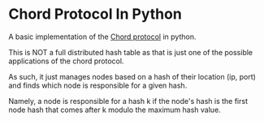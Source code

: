 # Chord Protocol In Python
A basic implementation of the [Chord protocol](https://pdos.csail.mit.edu/papers/chord:sigcomm01/chord_sigcomm.pdf) in python.

This is NOT a full distributed hash table as that is just one of the possible applications of the chord protocol.

As such, it just manages nodes based on a hash of their location (ip, port) and finds which node is responsible for a given hash.

Namely, a node is responsible for a hash k if the node's hash is the first node hash that comes after k modulo the maximum hash value.

